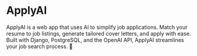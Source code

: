 # ApplyAI
ApplyAI is a web app that uses AI to simplify job applications. Match your resume to job listings, generate tailored cover letters, and apply with ease. Built with Django, PostgreSQL, and the OpenAI API, ApplyAI streamlines your job search process. 🚀
